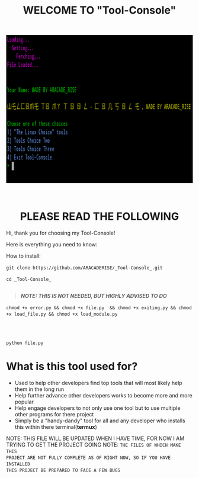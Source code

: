  # <h1 align="center">WELCOME TO __"Tool-Console"__</h1> 
 
 </br>
<p align="center">
<img height="400" width="650" src="https://github.com/ARACADERISE/_Tool-Console_/blob/master/Screenshot%202019-06-06%20at%2010.09.11%20AM.png">
</p>
</br>

### <h1 align="center">PLEASE READ THE FOLLOWING</h1> 



Hi, thank you for choosing my Tool-Console!

Here is everything you need to know:

How to install:

``` git clone https://github.com/ARACADERISE/_Tool-Console_.git ```

 ```cd _Tool-Console_ ```

## ##
 > **_NOTE: THIS IS NOT NEEDED, BUT HIGHLY ADVISED TO DO_** 
 
 ``` chmod +x error.py && chmod +x file.py  && chmod +x exiting.py && chmod +x load_file.py && chmod +x load_module.py ```
## ##
 
</br>
 
 ```python file.py ```
 
 
 # What is this tool used for?
  - Used to help other developers find top tools that will most likely help them in the long run
  - Help further advance other developers works to become more and more popular
  - Help engage developers to not only use one tool but to use multiple other programs for there project
  - Simply be a "handy-dandy" tool for all and any developer who installs this within there terminal(**termux**)

 NOTE: THIS FILE WILL BE UPDATED WHEN I HAVE TIME, FOR NOW I AM TRYING TO GET THE PROJECT GOING 
 NOTE: <code>THE FILES OF WHICH MAKE THIS PROJECT ARE NOT FULLY COMPLETE AS OF RIGHT NOW, SO IF YOU HAVE INSTALLED THIS PROJECT BE              PREPARED TO FACE A FEW BUGS</code>
